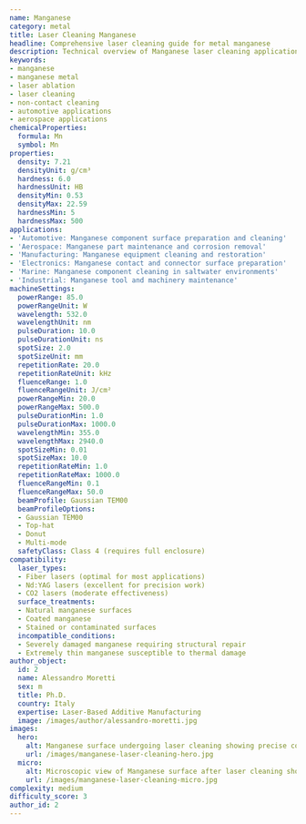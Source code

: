 ```yaml
---
name: Manganese
category: metal
title: Laser Cleaning Manganese
headline: Comprehensive laser cleaning guide for metal manganese
description: Technical overview of Manganese laser cleaning applications and parameters
keywords:
- manganese
- manganese metal
- laser ablation
- laser cleaning
- non-contact cleaning
- automotive applications
- aerospace applications
chemicalProperties:
  formula: Mn
  symbol: Mn
properties:
  density: 7.21
  densityUnit: g/cm³
  hardness: 6.0
  hardnessUnit: HB
  densityMin: 0.53
  densityMax: 22.59
  hardnessMin: 5
  hardnessMax: 500
applications:
- 'Automotive: Manganese component surface preparation and cleaning'
- 'Aerospace: Manganese part maintenance and corrosion removal'
- 'Manufacturing: Manganese equipment cleaning and restoration'
- 'Electronics: Manganese contact and connector surface preparation'
- 'Marine: Manganese component cleaning in saltwater environments'
- 'Industrial: Manganese tool and machinery maintenance'
machineSettings:
  powerRange: 85.0
  powerRangeUnit: W
  wavelength: 532.0
  wavelengthUnit: nm
  pulseDuration: 10.0
  pulseDurationUnit: ns
  spotSize: 2.0
  spotSizeUnit: mm
  repetitionRate: 20.0
  repetitionRateUnit: kHz
  fluenceRange: 1.0
  fluenceRangeUnit: J/cm²
  powerRangeMin: 20.0
  powerRangeMax: 500.0
  pulseDurationMin: 1.0
  pulseDurationMax: 1000.0
  wavelengthMin: 355.0
  wavelengthMax: 2940.0
  spotSizeMin: 0.01
  spotSizeMax: 10.0
  repetitionRateMin: 1.0
  repetitionRateMax: 1000.0
  fluenceRangeMin: 0.1
  fluenceRangeMax: 50.0
  beamProfile: Gaussian TEM00
  beamProfileOptions:
  - Gaussian TEM00
  - Top-hat
  - Donut
  - Multi-mode
  safetyClass: Class 4 (requires full enclosure)
compatibility:
  laser_types:
  - Fiber lasers (optimal for most applications)
  - Nd:YAG lasers (excellent for precision work)
  - CO2 lasers (moderate effectiveness)
  surface_treatments:
  - Natural manganese surfaces
  - Coated manganese
  - Stained or contaminated surfaces
  incompatible_conditions:
  - Severely damaged manganese requiring structural repair
  - Extremely thin manganese susceptible to thermal damage
author_object:
  id: 2
  name: Alessandro Moretti
  sex: m
  title: Ph.D.
  country: Italy
  expertise: Laser-Based Additive Manufacturing
  image: /images/author/alessandro-moretti.jpg
images:
  hero:
    alt: Manganese surface undergoing laser cleaning showing precise contamination removal
    url: /images/manganese-laser-cleaning-hero.jpg
  micro:
    alt: Microscopic view of Manganese surface after laser cleaning showing detailed surface structure
    url: /images/manganese-laser-cleaning-micro.jpg
complexity: medium
difficulty_score: 3
author_id: 2
---
```


